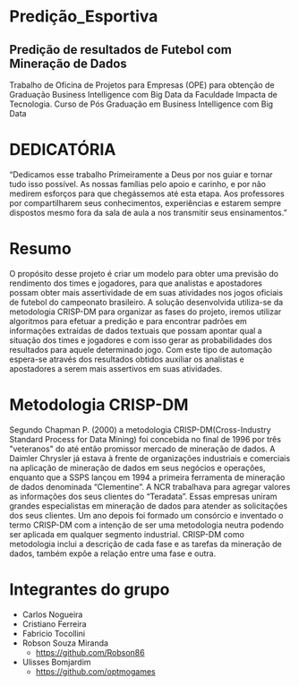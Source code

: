 # Predição_Esportiva
## Predição de resultados de Futebol com Mineração de Dados

Trabalho de Oficina de Projetos para Empresas (OPE) para obtenção de Graduação Business Intelligence com Big Data da Faculdade Impacta de Tecnologia. Curso de Pós Graduação em Business Intelligence com Big Data

# DEDICATÓRIA
“Dedicamos esse trabalho Primeiramente a Deus por nos guiar e tornar tudo isso possível.
As nossas famílias pelo apoio e carinho, e por não medirem esforços para que chegássemos até esta etapa.
Aos professores por compartilharem seus conhecimentos, experiências e estarem sempre dispostos mesmo fora da sala de aula a nos transmitir seus ensinamentos.”

# Resumo
O propósito desse projeto é criar um modelo para obter uma previsão do rendimento dos times e jogadores, para que analistas e apostadores possam obter mais assertividade de em suas atividades nos jogos oficiais de futebol do campeonato brasileiro. 
A solução desenvolvida utiliza-se da metodologia CRISP-DM para organizar as fases do projeto, iremos utilizar algoritmos para efetuar a predição e para encontrar padrões em informações extraídas de dados textuais que possam apontar qual a situação dos times e jogadores e com isso gerar as probabilidades dos resultados para aquele determinado jogo.
Com este tipo de automação espera-se através dos resultados obtidos auxiliar os analistas e apostadores a serem mais assertivos em suas atividades.

# Metodologia CRISP-DM
Segundo Chapman P. (2000) a metodologia CRISP-DM(Cross-Industry Standard Process for Data Mining) foi concebida no final de 1996 por três "veteranos" do até então promissor mercado de mineração de dados. A Daimler Chrysler já estava à frente de organizações industriais e comerciais na aplicação de mineração de dados em seus negócios e operações, enquanto que a SSPS lançou em 1994 a primeira ferramenta de mineração de dados denominada “Clementine”. A NCR trabalhava para agregar valores as informações dos seus clientes do “Teradata”. Essas empresas uniram grandes especialistas em mineração de dados para atender as solicitações dos seus clientes.  Um ano depois foi formado um consórcio e inventado o termo CRISP-DM com a intenção de ser uma metodologia neutra podendo ser aplicada em qualquer segmento industrial.  CRISP-DM como metodologia inclui a descrição de cada fase e as tarefas da mineração de dados, também expõe a relação entre uma fase e outra.



# Integrantes do grupo
- Carlos Nogueira
- Cristiano Ferreira
- Fabricio Tocollini
- Robson Souza Miranda
    - https://github.com/Robson86
- Ulisses Bomjardim
    - https://github.com/optmogames

